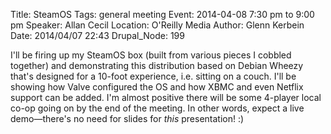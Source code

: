 Title: SteamOS
Tags: general meeting
Event: 2014-04-08 7:30 pm to 9:00 pm
Speaker: Allan Cecil
Location: O'Reilly Media
Author: Glenn Kerbein
Date: 2014/04/07 22:43
Drupal_Node: 199

I'll be firing up my SteamOS box (built from various pieces I cobbled together) and demonstrating this distribution based on Debian Wheezy that's designed for a 10-foot experience, i.e. sitting on a couch.
I'll be showing how Valve configured the OS and how XBMC and even Netflix support can be added.
I'm almost positive there will be some 4-player local co-op going on by the end of the meeting.
In other words, expect a live demo—there's no need for slides for *this* presentation! :)
